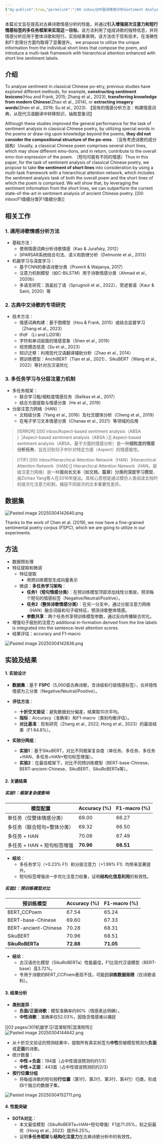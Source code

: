 ```yaml
---
{"dg-publish":true,"permalink":"/00 inbox/@中国诗情感分析Sentiment Analysis on Classical Chinese Poetry/","created":"2025-03-03T22:21:13.147+08:00","updated":"2025-03-04T15:31:23.101+08:00"}
---
```


本篇论文旨在提高对古典诗歌情感分析的性能，并通过**引入增强层次注意力和短行情感标签的多任务框架来实现这一目标**。该方法利用了组成诗歌的独特信息，并将情感分析应用于整体诗歌和短行。实验结果表明，该方法优于现有技术，在准确性和F1 宏得分方面均取得了显著提升。
we propose to utilize the unique information from the individual short lines that compose the poem, and introduce a multi-task framework with hierarchical attention enhanced with short line sentiment labels.

## **介绍**

To analyse sentiment in classical Chinese po-etry, previous studies have explored different methods, for example, **constructing sentiment lexicons**(Hou and Frank, 2015; Zhang et al., 2023), **transferring knowledge from modern Chinese**(Zhao et al., 2014), or **extracting imagery words**(Shen et al., 2019; Su et al., 2023). 【现有的情感分析方法：构建情感词典，从现代汉语翻译中转移知识，抽取意象词】

Although these studies improved the general performance for the task of sentiment analysis in classical Chinese poetry, by utilizing special words in the poems or draw-ing upon knowledge beyond the poems, **they did not consider the compositional structure of the po-ems**. （没有考虑诗歌的成分结构）Usually, a classical Chinese poem comprises several short lines, which may show different emo-tions, and in return, contribute to the overall emo-tion expression of the poem. （短句可能有不同的情感）Thus in this paper, for the task of sentiment analysis of classical Chinese poetry, we propose to take **the sentiment of short lines** into consideration by using a multi-task framework with a hierarchical attention network, which includes the sentiment analysis task of both the overall poem and the short lines of which the poem is comprised. We will show that, by leveraging the sentiment information from the short lines, we can outperform the current state-of-the-art in sentiment analysis of ancient Chinese poetry.
[[00 inbox/F1值细分类\|F1值细分类]]

## **相关工作**
### 1. 通用诗歌情感分析方法
- 基础方法：
    - 使用情感词典分析诗歌情感（Kao & Jurafsky, 2012）
    - SPARSAR系统结合句法、语义和韵律分析（Delmonte et al., 2013）
- 机器学习与深度学习：
    - 基于CNN的泰语诗歌分类（Promrit & Waijanya, 2017）
    - 注意力机制模型（如C-BiLSTM）用于诗歌情感分类（Ahmad et al., 2020b）
    - 多语言研究：涵盖拉丁语（Sprugnoli et al., 2022）、旁遮普语（Kaur & Saini, 2020）等
### 2. 古典中文诗歌的专项研究
- 技术方法：
    - 情感词典构建：基于图模型（Hou & Frank, 2015）或结合监督学习（Zhang et al., 2023）
    - tfidf （Li and Li2018） 
    - 字符和单词层面的情感意象（Shen et al., 2019）
    - 视觉模态信息（Su et al., 2023）
    - 知识迁移：利用现代汉语翻译辅助分析（Zhao et al., 2014）
    - 预训练模型：AnchiBERT（Tian et al., 2021）、SikuBERT（Wang et al., 2022）等针对古汉语优化
### 3. 多任务学习与分层注意力机制
- 多任务框架：
    - 联合学习粗/细粒度情感任务（Balikas et al., 2017）
    - 结合方面提取与情感分类（He et al., 2019）
- 分层注意力网络（HAN）：
    - 文档级分类（Yang et al., 2016）及社交媒体分析（Cheng et al., 2019）
    - 在电子学习文本情感分类（Chanaa et al., 2021）等领域的应用

> [!ERROR] [[00 inbox/Aspect-based sentiment analysis（ABSA ）\|Aspect-based sentiment analysis（ABSA ）]]
>  Aspect-based sentiment analysis（ABSA，基于方面的情感分析）是一种**细粒度的情感分析任务**，旨在识别句子中针对特定方面（Aspect）的情感极性。

> [!TIP] [[00 inbox/Hierarchical Attention Network（HAN）\|Hierarchical Attention Network（HAN）]]
>  Hierarchical Attention Network（HAN，层级注意力网络）是一种**面向长文本（如文档、篇章）分类的深度学习模型**，由Zichao Yang等人在2016年提出。其核心思想是通过模仿人类阅读文档时的层次化注意力机制，捕捉不同层次的文本重要性差异。

## 数据集
![Pasted image 20250304142640.png](/img/user/09%20settings/Z%20attachment/Pasted%20image%2020250304142640.png)

Thanks to the work of Chen et al. (2019), we now have a fine-grained sentimental poetry corpus (FSPC), which we are going to utilize in our experiments.
## 方法
- 数据预处理
- 特征提取和微调
	- 特征提取
		- 用预训练模型生成向量表示
	- 微调：**多任务学习架构**：
	    - **任务1（短句情感分类）**：在预训练模型顶部添加线性分类层，预测每个短句的情感标签（Negative/Neutral/Positive）。
	    - **任务2（整体诗歌情感分类）**：在另一分支中，通过分层注意力网络（HAN）融合词级和句子级特征，预测诗歌整体情感。
	    - **参数共享**：两个任务共享预训练模型参数，通过反向传播联合优化。
- 增强句子级别的注意力 additional in-formation derived from the line labels is integrated into the sentence-level attention scores.
- 结果评估：accuracy and F1-macro

![Pasted image 20250304142836.png](/img/user/09%20settings/Z%20attachment/Pasted%20image%2020250304142836.png)

## 实验及结果
#### **1. 实验设计**
- **数据集**：基于 **FSPC**（5,000首古典诗歌，含诗级和行级情感标签），合并隐性情感为三分类（Negative/Neutral/Positive）。
- **评估方法**：  
  - **十折交叉验证**：避免数据划分偏差，结果取10次平均。  
  - **指标**：Accuracy（准确率）和F1-macro（类别均衡评估）。  
  - **对比基准**：现有研究（Zhang et al., 2022; Hong et al., 2023）的最佳结果（F1 64.8%）。

- **实验分两组**：  
  - **实验1**：基于SikuBERT，对比不同框架复杂度（单任务、多任务、多任务+HAN、多任务+HAN+短句标签增强）。  
  - **实验2**：在最佳框架下，对比不同预训练模型（BERT-base-Chinese、BERT-ancient-Chinese、SikuBERT、SikuRoBERTa等）。


#### **2. 关键结果**
##### **实验1：框架复杂度影响**
| **模型配置**                     | Accuracy (%) | F1-macro (%) |  
|----------------------------------|--------------|--------------|  
| 单任务（仅整体情感分类）          | 69.00        | 66.27        |  
| 多任务（联合短句+整体分类）       | 69.32        | 66.50        |  
| 多任务 + HAN                      | 70.06        | 67.49        |  
| 多任务 + HAN + 短句标签增强       | **70.96**    | **68.51**    |  

- **结论**：  
  - 多任务学习（+0.23% F1）和分层注意力（+1.99% F1）均带来显著提升。  
  - 短句标签增强进一步优化注意力权重，证明**结构化信息利用**的有效性。

##### **实验2：预训练模型对比**
| **预训练模型**       | Accuracy (%) | F1-macro (%) |  
|----------------------|--------------|--------------|  
| BERT_CCPoem          | 67.54        | 65.24        |  
| BERT-base-Chinese    | 69.60        | 67.33        |  
| BERT-ancient-Chinese | 70.28        | 68.31        |  
| SikuBERT             | 70.96        | 68.51        |  
| **SikuRoBERTa**      | **72.88**    | **71.05**    |  

- **结论**：  
  - 古汉语优化模型（SikuRoBERTa）性能最佳，F1比现代汉语模型（BERT-base）高3.72%。  
  - 专用于诗歌的BERT_CCPoem表现不佳，可能因**训练数据局限**（仅诗歌语料）。


#### **3. 结果分析**
- **类别差异**：  
  - **负面/正面诗歌**：模型准确率约80%（情感表达明确）。  
  - **中性诗歌**：准确率仅52.03%，因隐含情感难以捕捉

[[03 pages/301机器学习/混淆矩阵\|混淆矩阵]]
![Pasted image 20250304144642.png](/img/user/09%20settings/Z%20attachment/Pasted%20image%2020250304144642.png)

- 从十折交叉验证的预测结果中，提取所有真实标签为**中性**但被模型预测为**负面**或**正面**的诗歌。
- 统计数量：
    - **中性→负面**：194首（占中性错误预测的约1/3）
    - **中性→正面**：443首（占中性错误预测的约2/3）
- **按行位置分组**
	- 将每组诗歌的短句按**行位置**（第1行、第2行、第3行、第4行）归类，形成四个独立的数据子集。

![Pasted image 20250304152711.png](/img/user/09%20settings/Z%20attachment/Pasted%20image%2020250304152711.png)


#### **4. 性能突破**
- **SOTA对比**：  
  - 本文最佳模型（SikuRoBERTa+HAN+短句增强）F1达71.05%，较之前最优（Hong et al., 2023）提升6.25%。  
  - 证明**多任务框架**与**结构化注意力**在古典诗歌分析中的有效性。
